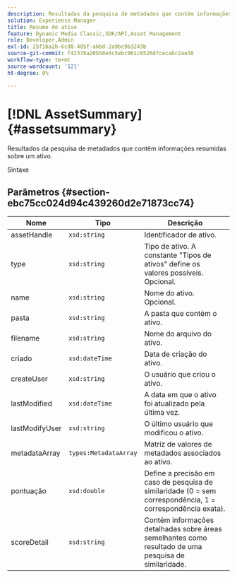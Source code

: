 ```yaml
---
description: Resultados da pesquisa de metadados que contêm informações resumidas sobre um ativo.
solution: Experience Manager
title: Resumo do ativo
feature: Dynamic Media Classic,SDK/API,Asset Management
role: Developer,Admin
exl-id: 25f16a2b-6cd8-485f-a6bd-2a9bc9b3243b
source-git-commit: f42378a20b58e4c5ebc961c6526d7cecabc2ae38
workflow-type: tm+mt
source-wordcount: '121'
ht-degree: 0%

---
```


# [!DNL AssetSummary]{#assetsummary}

Resultados da pesquisa de metadados que contêm informações resumidas sobre um ativo.

Sintaxe

## Parâmetros {#section-ebc75cc024d94c439260d2e71873cc74}

| Nome | Tipo | Descrição |
|---|---|---|
| assetHandle | `xsd:string` | Identificador de ativo. |
| type | `xsd:string` | Tipo de ativo. A constante &quot;Tipos de ativos&quot; define os valores possíveis. Opcional. |
| name | `xsd:string` | Nome do ativo. Opcional. |
| pasta | `xsd:string` | A pasta que contém o ativo. |
| filename | `xsd:string` | Nome do arquivo do ativo. |
| criado | `xsd:dateTime` | Data de criação do ativo. |
| createUser | `xsd:string` | O usuário que criou o ativo. |
| lastModified | `xsd:dateTime` | A data em que o ativo foi atualizado pela última vez. |
| lastModifyUser | `xsd:string` | O último usuário que modificou o ativo. |
| metadataArray | `types:MetadataArray` | Matriz de valores de metadados associados ao ativo. |
| pontuação | `xsd:double` | Define a precisão em caso de pesquisa de similaridade (0 = sem correspondência, 1 = correspondência exata). |
| scoreDetail | `xsd:string` | Contém informações detalhadas sobre áreas semelhantes como resultado de uma pesquisa de similaridade. |
